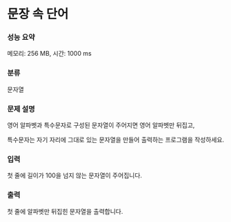 # 문장 속 단어

### 성능 요약

메모리: 256 MB, 시간: 1000 ms

### 분류

문자열

### 문제 설명

<p>영어 알파벳과 특수문자로 구성된 문자열이 주어지면 영어 알파벳만 뒤집고,

특수문자는 자기 자리에 그대로 있는 문자열을 만들어 출력하는 프로그램을 작성하세요.</p>

### 입력

 <p>첫 줄에 길이가 100을 넘지 않는 문자열이 주어집니다.</p>

### 출력

 <p>첫 줄에 알파벳만 뒤집힌 문자열을 출력합니다.</p>
